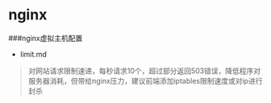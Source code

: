 # nginx
###nginx虚拟主机配置
* limit.md
>对网站请求限制速递，每秒请求10个，超过部分返回503错误，降低程序对服务器消耗，但带给nginx压力，建议前端添加iptables限制速度或对ip进行封杀
